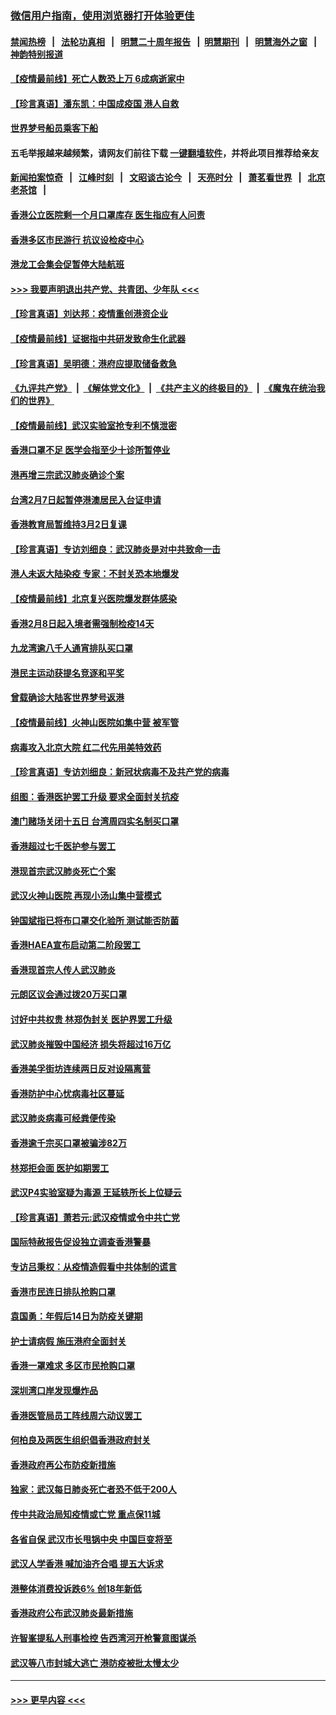 ### [微信用户指南，使用浏览器打开体验更佳](https://github.com/gfw-breaker/banned-news1/blob/master/indexes/wechat-guide.md?t=0)
#### [禁闻热榜](热点新闻.md?t=0)  &nbsp;&nbsp;|&nbsp;&nbsp; [法轮功真相](https://github.com/gfw-breaker/truth/blob/master/README.md?t=0) &nbsp;&nbsp;|&nbsp;&nbsp; [明慧二十周年报告](https://github.com/gfw-breaker/mh-reports/blob/master/README.md?t=0) &nbsp;&nbsp;|&nbsp;&nbsp;[明慧期刊](https://github.com/gfw-breaker/mh-qikan) &nbsp;&nbsp;|&nbsp;&nbsp; [明慧海外之窗](https://github.com/gfw-breaker/mh-news/blob/master/README.md?t=0) &nbsp;&nbsp;|&nbsp;&nbsp; [神韵特别报道](https://github.com/gfw-breaker/mh-news/blob/master/shenyun.md?t=0)
#### [【疫情最前线】死亡人数恐上万 6成病逝家中](../pages/nsc415/n11856687.md?t=02101622) 
#### [【珍言真语】潘东凯：中国成疫国 港人自救](../pages/nsc415/n11856962.md?t=02101622) 
#### [世界梦号船员乘客下船](../pages/nsc415/n11856883.md?t=02101622) 
#### 五毛举报越来越频繁，请网友们前往下载 [一键翻墙软件](https://github.com/gfw-breaker/ssr-accounts)，并将此项目推荐给亲友
#### [新闻拍案惊奇](https://github.com/gfw-breaker/banned-news1/blob/master/pages/link4.md) &nbsp;&nbsp;|&nbsp;&nbsp; [江峰时刻](https://github.com/gfw-breaker/banned-news1/blob/master/pages/link4.md) &nbsp;&nbsp;|&nbsp;&nbsp; [文昭谈古论今](https://github.com/gfw-breaker/banned-news1/blob/master/pages/link4.md) &nbsp;&nbsp;|&nbsp;&nbsp; [天亮时分](https://github.com/gfw-breaker/banned-news1/blob/master/pages/link4.md) &nbsp;&nbsp;|&nbsp;&nbsp; [萧茗看世界](https://github.com/gfw-breaker/banned-news1/blob/master/pages/link4.md) &nbsp;&nbsp;|&nbsp;&nbsp; [北京老茶馆](https://github.com/gfw-breaker/banned-news1/blob/master/pages/link4.md) &nbsp;&nbsp;|&nbsp;&nbsp; 
#### [香港公立医院剩一个月口罩库存 医生指应有人问责](../pages/nsc415/n11856875.md?t=02101622) 
#### [香港多区市民游行 抗议设检疫中心](../pages/nsc415/n11856866.md?t=02101622) 
#### [港龙工会集会促暂停大陆航班](../pages/nsc415/n11856840.md?t=02101622) 
#### [>>> 我要声明退出共产党、共青团、少年队 <<<](https://github.com/begood0513/goodnews/blob/master/quit/letter.md) 
#### [【珍言真语】刘达邦：疫情重创港资企业](../pages/nsc415/n11854274.md?t=02101622) 
#### [【疫情最前线】证据指中共研发致命生化武器](../pages/nsc415/n11853087.md?t=02101622) 
#### [【珍言真语】吴明德：港府应提取储备救急](../pages/nsc415/n11852734.md?t=02101622) 
#### [《九评共产党》](https://github.com/begood0513/9ping.md/blob/master/README.md) &nbsp;|&nbsp; [《解体党文化》](../../../../jtdwh.md/blob/master/README.md)  &nbsp;|&nbsp; [《共产主义的终极目的》](../../../../gczydzjmd.md/blob/master/README.md) &nbsp;|&nbsp; [《魔鬼在统治我们的世界》](../../../../mgztzwmdsj.md/blob/master/README.md) 
#### [【疫情最前线】武汉实验室抢专利不慎泄密](../pages/nsc415/n11850310.md?t=02101622) 
#### [香港口罩不足 医学会指至少十诊所暂停业](../pages/nsc415/n11850301.md?t=02101622) 
#### [港再增三宗武汉肺炎确诊个案](../pages/nsc415/n11850328.md?t=02101622) 
#### [台湾2月7日起暂停港澳居民入台证申请](../pages/nsc415/n11850304.md?t=02101622) 
#### [香港教育局暂维持3月2日复课](../pages/nsc415/n11850260.md?t=02101622) 
#### [【珍言真语】专访刘细良：武汉肺炎是对中共致命一击](../pages/nsc415/n11849934.md?t=02101622) 
#### [港人未返大陆染疫 专家：不封关恐本地爆发](../pages/nsc415/n11848021.md?t=02101622) 
#### [【疫情最前线】北京复兴医院爆发群体感染](../pages/nsc415/n11847626.md?t=02101622) 
#### [香港2月8日起入境者需强制检疫14天](../pages/nsc415/n11847658.md?t=02101622) 
#### [九龙湾逾八千人通宵排队买口罩](../pages/nsc415/n11847647.md?t=02101622) 
#### [港民主运动获提名竞逐和平奖](../pages/nsc415/n11847633.md?t=02101622) 
#### [曾载确诊大陆客世界梦号返港](../pages/nsc415/n11847608.md?t=02101622) 
#### [【疫情最前线】火神山医院如集中营 被军管](../pages/nsc415/n11847524.md?t=02101622) 
#### [病毒攻入北京大院 红二代先用美特效药](../pages/nsc415/n11847427.md?t=02101622) 
#### [【珍言真语】专访刘细良：新冠状病毒不及共产党的病毒](../pages/nsc415/n11847164.md?t=02101622) 
#### [组图：香港医护罢工升级 要求全面封关抗疫](../pages/nsc415/n11844107.md?t=02101622) 
#### [澳门赌场关闭十五日 台湾周四实名制买口罩](../pages/nsc415/n11845083.md?t=02101622) 
#### [香港超过七千医护参与罢工](../pages/nsc415/n11845051.md?t=02101622) 
#### [港现首宗武汉肺炎死亡个案](../pages/nsc415/n11844998.md?t=02101622) 
#### [武汉火神山医院 再现小汤山集中营模式](../pages/nsc415/n11844763.md?t=02101622) 
#### [钟国斌指已将布口罩交化验所 测试能否防菌](../pages/nsc415/n11842783.md?t=02101622) 
#### [香港HAEA宣布启动第二阶段罢工](../pages/nsc415/n11842723.md?t=02101622) 
#### [香港现首宗人传人武汉肺炎](../pages/nsc415/n11842766.md?t=02101622) 
#### [元朗区议会通过拨20万买口罩](../pages/nsc415/n11842754.md?t=02101622) 
#### [讨好中共权贵 林郑伪封关 医护界罢工升级](../pages/nsc415/n11842359.md?t=02101622) 
#### [武汉肺炎摧毁中国经济 损失将超过16万亿](../pages/nsc415/n11839723.md?t=02101622) 
#### [香港美孚街坊连续两日反对设隔离营](../pages/nsc415/n11839962.md?t=02101622) 
#### [香港防护中心忧病毒社区蔓延](../pages/nsc415/n11839933.md?t=02101622) 
#### [武汉肺炎病毒可经粪便传染](../pages/nsc415/n11839939.md?t=02101622) 
#### [香港逾千宗买口罩被骗涉82万](../pages/nsc415/n11839914.md?t=02101622) 
#### [林郑拒会面 医护如期罢工](../pages/nsc415/n11839892.md?t=02101622) 
#### [武汉P4实验室疑为毒源 王延轶所长上位疑云](../pages/nsc415/n11835543.md?t=02101622) 
#### [【珍言真语】萧若元:武汉疫情或令中共亡党](../pages/nsc415/n11829394.md?t=02101622) 
#### [国际特赦报告促设独立调查香港警暴](../pages/nsc415/n11833845.md?t=02101622) 
#### [专访吕秉权：从疫情造假看中共体制的谎言](../pages/nsc415/n11833813.md?t=02101622) 
#### [香港市民连日排队抢购口罩](../pages/nsc415/n11833794.md?t=02101622) 
#### [袁国勇：年假后14日为防疫关键期](../pages/nsc415/n11831088.md?t=02101622) 
#### [护士请病假 施压港府全面封关](../pages/nsc415/n11831030.md?t=02101622) 
#### [香港一罩难求 多区市民抢购口罩](../pages/nsc415/n11831002.md?t=02101622) 
#### [深圳湾口岸发现爆炸品](../pages/nsc415/n11828802.md?t=02101622) 
#### [香港医管局员工阵线周六动议罢工](../pages/nsc415/n11828762.md?t=02101622) 
#### [何柏良及两医生组织倡香港政府封关](../pages/nsc415/n11828749.md?t=02101622) 
#### [香港政府再公布防疫新措施](../pages/nsc415/n11828716.md?t=02101622) 
#### [独家：武汉每日肺炎死亡者恐不低于200人](../pages/nsc415/n11828240.md?t=02101622) 
#### [传中共政治局知疫情或亡党 重点保11城](../pages/nsc415/n11828145.md?t=02101622) 
#### [各省自保 武汉市长甩锅中央 中国巨变将至](../pages/nsc415/n11828021.md?t=02101622) 
#### [武汉人学香港 喊加油齐合唱 提五大诉求](../pages/nsc415/n11827046.md?t=02101622) 
#### [港整体消费投诉跌6% 创18年新低](../pages/nsc415/n11817280.md?t=02101622) 
#### [香港政府公布武汉肺炎最新措施](../pages/nsc415/n11817152.md?t=02101622) 
#### [许智峯提私人刑事检控 告西湾河开枪警意图谋杀](../pages/nsc415/n11817132.md?t=02101622) 
#### [武汉等八市封城大逃亡 港防疫被批太慢太少](../pages/nsc415/n11817058.md?t=02101622) 

----
#### [ >>> 更早内容 <<< ](../indexes/nsc415-earlier.md)
